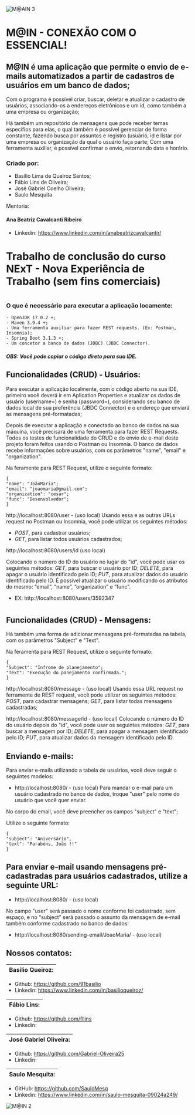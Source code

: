![M@AIN 3](https://github.com/SauloMesq/Tentativa-Imagens/assets/136653514/c7d48c02-4286-41f0-b206-647e7e2bafd7)


<h1>M@IN - CONEXÃO COM O ESSENCIAL!</h1> 
<h2>M@IN é uma aplicação que permite o envio de e-mails automatizados a partir de cadastros de usuários em um banco de dados;</h2>


Com o programa é possível criar, buscar, deletar e atualizar o cadastro de usuários, associando-os a endereços eletrônicos e um id, como também a uma empresa ou organização;

Há também um repositório de mensagens que pode receber temas específios para elas, o qual também é possível gerenciar de forma constante, fazendo busca por assuntos e registro (usuário, id e listar por uma empresa ou organização da qual o usuário faça parte;
Com uma ferramenta auxiliar, é possível confirmar o envio, retornando data e horário.


### Criado por:
- Basílio Lima de Queiroz Santos;
- Fábio Lins de Oliveira;
- José Gabriel Coelho Oliveira;
- Saulo Mesquita


Mentoria:
#### Ana Beatriz Cavalcanti Ribeiro

- Linkedin: https://www.linkedin.com/in/anabeatrizcavalcantir/


#
# Trabalho de conclusão do curso NExT - Nova Experiência de Trabalho (sem fins comerciais)
#

### O que é necessário para executar a aplicação locamente:
```
- OpenJDK 17.0.2 +;
- Maven 3.9.4 +;
- Uma ferramenta auxiliar para fazer REST requests. (Ex: Postman, Insomnia);
- Spring Boot 3.1.3 +;
- Um concetor a banco de dados (JDBC) (JBDC Connector).
```
  
##### OBS: Você pode copiar o código direto para sua IDE.


## Funcionalidades (CRUD) - Usuários:
Para executar a aplicação localmente, com o código aberto na sua IDE, primeiro você deverá ir em Aplication Properties e atualizar os dados de usuário (username=) e senha (password=), considerando seu banco de dados local de sua preferência (JBDC Connector) e o endereço que enviará as mensagens pré-formatadas;

Depois de executar a aplicação e conectado ao banco de dados na sua máquina, você precisará de uma ferramenta para fazer REST Requests. Todos os testes de funcionalidade do CRUD e do envio de e-mail deste projeto foram feitos usando o Postman ou Insomnia.
O banco de dados recebe informações sobre usuários, com os parâmetros "name", "email" e "organization".

Na feramente para REST Request, utilize o seguinte formato:
```
{
"name": "JoãoMaria";
"email": "joaomaria@gmail.com";
"organization": "cesar";
"func": "Desenvolvedor";
}
```

http://localhost:8080/user - (uso local)
Usando essa e as outras URLs request no Postman ou Insomnia, você pode utilizar os seguintes métodos: 
- *POST*, para cadastrar usuários;
- *GET*, para listar todos usuários cadastrados;

http://localhost:8080/users/id (uso local)

Colocando o número do ID do usuário no lugar do "id", você pode usar os seguintes métodos: *GET*, para buscar o usuário por ID; *DELETE*, para apagar o usuário identificado pelo ID; *PUT*, para atualizar dados do usuário identificado pelo ID.
É possível atualizar o usuário modificando os atributos do mesmo: “email”, “name”, “organization” e “func”.
- EX: http://localhost:8080/users/3592347



#
## Funcionalidades (CRUD) - Mensagens:
Há também uma forma de adicionar mensagens pré-formatadas na tabela, com os parâmetros "Subject" e "Text".

Na feramenta para REST Request, utilize o seguinte formato:
```
{
"Subject": "Infrome de planejamento";
"Text": "Execução do panejamento confirmada.";
}
```

http://localhost:8080/message - (uso local)
Usando essa URL request no ferramente de REST request, você pode utilizar os seguintes métodos: *POST*, para cadastrar mensagens; *GET*, para listar todas mensagens cadastradas;



http://localhost:8080/message/id - (uso local)
Colocando o número do ID do usuário depois do "id", você pode usar os seguintes métodos: *GET*, para buscar a mensagem por ID; *DELETE*, para apagar a mensagem identificado pelo ID; *PUT*, para atualizar dados da mensagem identificado pelo ID.




## Enviando e-mails:
Para enviar e-mails utilizando a tabela de usuários, você deve seguir o seguintes modelos:

- http://localhost:8080/  - (uso local)
Para mandar o e-mail para um usuário cadastrado no banco de dados, troque "user" pelo nome do usuário que você quer enviar.


No corpo do email, você deve preencher os campos "subject" e "text";

Utilize o seguinte formato:
```
{
"subject": "Aniversário",
"text": "Parabéns, João !!"
}
```


## Para enviar e-mail usando mensagens pré-cadastradas para usuários cadastrados, utilize a seguinte URL:

- http://localhost:8080/    - (uso local)

No campo "user" será passado o nome conforme foi cadastrado, sem espaço, e no "subject" será passado o assunto da mensagem de e-mail também conforme cadastrado no banco de dados:

- http://localhost:8080/sending-email/JoaoMaria/ - (uso local)



##

## Nossos contatos:

| Basílio Queiroz: |
| ------ |
- Github: https://github.com/91basilio
- Linkedin: https://www.linkedin.com/in/basilioqueiroz/

| Fábio Lins: |
| ------ |
- Github: https://github.com/fllins
- Linkedin:

| José Gabriel Oliveira: |
| ------ |
- Github: https://github.com/Gabriel-Oliveira25
- Linkedin:

| Saulo Mesquita: |
| ------ |
- GitHub: https://github.com/SauloMesq
- Linkedin: https://www.linkedin.com/in/saulo-mesquita-09024a249/

![M@IN 2](https://github.com/SauloMesq/Tentativa-Imagens/assets/136653514/bcca71ba-bc23-43cb-bcae-d4894bc538f4)
